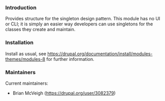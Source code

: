 ### Introduction

Provides structure for the singleton design pattern.
This module has no UI or CLI; it is simply an easier
way developers can use singletons for the classes
they create and maintain.

### Installation

Install as usual, see
https://drupal.org/documentation/install/modules-themes/modules-8 for further
information.

### Maintainers

Current maintainers:

 * Brian McVeigh (https://drupal.org/user/3082379)
